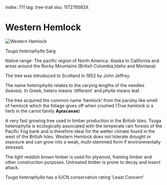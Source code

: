 index: 711
tag: tree-trail
sku: 117278583X

# Western Hemlock

![Western Hemlock](western-hemlock.jpg)

<p class="species-info"><em>Tsuga heterophylla</em> Sarg</p>

Native range: The pacific region of North America: Alaska to California and areas around the Rocky Mountains
(British Columbia,Idaho and Montana)

The tree was introduced to Scotland in 1852 by John Jeffrey.

The name _heterophylla_ relates to the varying lengths of the needles (leaves). In Greek, hetero means ‘different’
  and _phylla_ means leaf.

The tree acquired the common name ‘hemlock’ from the parsley like smell of hemlock which the foliage gives off when
  crushed (True hemlock is a herb in the carrot family __Apiacaeae__)

A very fast growing tree used in timber production in the British Isles. Tsuga heterophylla is ecologically associated
  with the temperate rain forests of the Pacific Fog bank and is therefore ideal for the wetter climate found in the west
  of the British Isles.  Western Hemlock does not tolerate drought or exposure and can grow into a weak, multi-stemmed form
  if environmentally stressed.

The light reddish brown timber is used for plywood, framing timber and other construction purposes. Untreated timber
  is prone to decay and insect attack.

_Tsuga heterophylla_ has a IUCN conservation rating ‘Least Concern’
